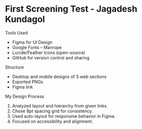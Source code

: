 # First Screening Test - Jagadesh Kundagol

Tools Used
- Figma for UI Design
- Google Fonts – Manrope
- Lucide/Feather Icons (open-source)
- GitHub for version control and sharing

Structure
- Desktop and mobile designs of 3 web sections
- Exported PNGs
- Figma link

My Design Process
1. Analyzed layout and hierarchy from given links.
2. Chose 8pt spacing grid for consistency.
3. Used auto-layout for responsive behavior in Figma.
4. Focused on accessibility and alignment.
